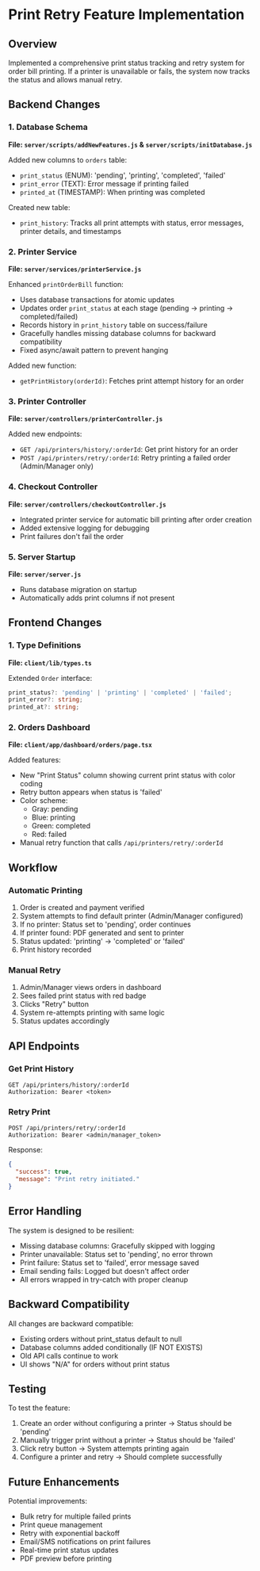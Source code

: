 # Print Retry Feature Implementation

## Overview
Implemented a comprehensive print status tracking and retry system for order bill printing. If a printer is unavailable or fails, the system now tracks the status and allows manual retry.

## Backend Changes

### 1. Database Schema
**File: `server/scripts/addNewFeatures.js` & `server/scripts/initDatabase.js`**

Added new columns to `orders` table:
- `print_status` (ENUM): 'pending', 'printing', 'completed', 'failed'
- `print_error` (TEXT): Error message if printing failed
- `printed_at` (TIMESTAMP): When printing was completed

Created new table:
- `print_history`: Tracks all print attempts with status, error messages, printer details, and timestamps

### 2. Printer Service
**File: `server/services/printerService.js`**

Enhanced `printOrderBill` function:
- Uses database transactions for atomic updates
- Updates order `print_status` at each stage (pending → printing → completed/failed)
- Records history in `print_history` table on success/failure
- Gracefully handles missing database columns for backward compatibility
- Fixed async/await pattern to prevent hanging

Added new function:
- `getPrintHistory(orderId)`: Fetches print attempt history for an order

### 3. Printer Controller
**File: `server/controllers/printerController.js`**

Added new endpoints:
- `GET /api/printers/history/:orderId`: Get print history for an order
- `POST /api/printers/retry/:orderId`: Retry printing a failed order (Admin/Manager only)

### 4. Checkout Controller
**File: `server/controllers/checkoutController.js`**

- Integrated printer service for automatic bill printing after order creation
- Added extensive logging for debugging
- Print failures don't fail the order

### 5. Server Startup
**File: `server/server.js`**

- Runs database migration on startup
- Automatically adds print columns if not present

## Frontend Changes

### 1. Type Definitions
**File: `client/lib/types.ts`**

Extended `Order` interface:
```typescript
print_status?: 'pending' | 'printing' | 'completed' | 'failed';
print_error?: string;
printed_at?: string;
```

### 2. Orders Dashboard
**File: `client/app/dashboard/orders/page.tsx`**

Added features:
- New "Print Status" column showing current print status with color coding
- Retry button appears when status is 'failed'
- Color scheme:
  - Gray: pending
  - Blue: printing  
  - Green: completed
  - Red: failed
- Manual retry function that calls `/api/printers/retry/:orderId`

## Workflow

### Automatic Printing
1. Order is created and payment verified
2. System attempts to find default printer (Admin/Manager configured)
3. If no printer: Status set to 'pending', order continues
4. If printer found: PDF generated and sent to printer
5. Status updated: 'printing' → 'completed' or 'failed'
6. Print history recorded

### Manual Retry
1. Admin/Manager views orders in dashboard
2. Sees failed print status with red badge
3. Clicks "Retry" button
4. System re-attempts printing with same logic
5. Status updates accordingly

## API Endpoints

### Get Print History
```http
GET /api/printers/history/:orderId
Authorization: Bearer <token>
```

### Retry Print
```http
POST /api/printers/retry/:orderId
Authorization: Bearer <admin/manager_token>
```

Response:
```json
{
  "success": true,
  "message": "Print retry initiated."
}
```

## Error Handling

The system is designed to be resilient:
- Missing database columns: Gracefully skipped with logging
- Printer unavailable: Status set to 'pending', no error thrown
- Print failure: Status set to 'failed', error message saved
- Email sending fails: Logged but doesn't affect order
- All errors wrapped in try-catch with proper cleanup

## Backward Compatibility

All changes are backward compatible:
- Existing orders without print_status default to null
- Database columns added conditionally (IF NOT EXISTS)
- Old API calls continue to work
- UI shows "N/A" for orders without print status

## Testing

To test the feature:
1. Create an order without configuring a printer → Status should be 'pending'
2. Manually trigger print without a printer → Status should be 'failed'
3. Click retry button → System attempts printing again
4. Configure a printer and retry → Should complete successfully

## Future Enhancements

Potential improvements:
- Bulk retry for multiple failed prints
- Print queue management
- Retry with exponential backoff
- Email/SMS notifications on print failures
- Real-time print status updates
- PDF preview before printing
